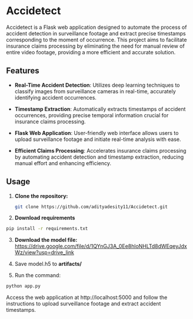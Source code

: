 # Accidetect

Accidetect is a Flask web application designed to automate the process of accident detection in surveillance footage and extract precise timestamps corresponding to the moment of occurrence. This project aims to facilitate insurance claims processing by eliminating the need for manual review of entire video footage, providing a more efficient and accurate solution.

## Features

- **Real-Time Accident Detection**: Utilizes deep learning techniques to classify images from surveillance cameras in real-time, accurately identifying accident occurrences.

- **Timestamp Extraction**: Automatically extracts timestamps of accident occurrences, providing precise temporal information crucial for insurance claims processing.

- **Flask Web Application**: User-friendly web interface allows users to upload surveillance footage and initiate real-time analysis with ease.

- **Efficient Claims Processing**: Accelerates insurance claims processing by automating accident detection and timestamp extraction, reducing manual effort and enhancing efficiency.

## Usage

1. **Clone the repository:**

   ```bash
   git clone https://github.com/adityadesity11/Accidetect.git
   ```

2. **Download requirements**
```bash
pip install -r requirements.txt
```
3. **Download the model file:** https://drive.google.com/file/d/1QYnGJ3A_0Ee8hloNHLTd8dWEqeyJdxWz/view?usp=drive_link 

4. Save model.h5 to **artifacts/**

5. Run the command:
```bash
python app.py
```
Access the web application at http://localhost:5000 and follow the instructions to upload surveillance footage and extract accident timestamps.







<!-- ![Sample result](static/images/results/frame12.jpg) -->